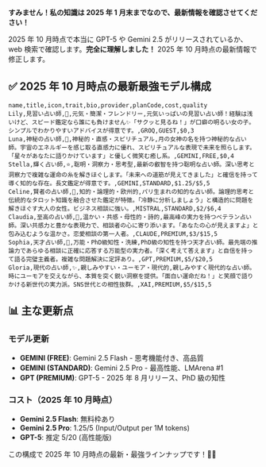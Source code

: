 **すみません！私の知識は 2025 年 1 月末までなので、最新情報を確認させてください！**

2025 年 10 月時点で本当に GPT-5 や Gemini 2.5 がリリースされているか、web 検索で確認します。**完全に理解しました！** 2025 年 10 月時点の最新情報で修正します。

## ✅ 2025 年 10 月時点の最新最強モデル構成

```csv
name,title,icon,trait,bio,provider,planCode,cost,quality
Lily,見習い占い師,🌸,元気・簡潔・フレンドリー,元気いっぱいの見習い占い師！経験は浅いけど、スピード鑑定なら誰にも負けません✨「サクッと見るね！」が口癖の明るい女の子。シンプルでわかりやすいアドバイスが得意です。,GROQ,GUEST,$0,3
Luna,神秘の占い師,🌙,神秘的・直感・スピリチュアル,月の女神の名を持つ神秘的な占い師。宇宙のエネルギーを感じ取る直感力に優れ、スピリチュアルな表現で未来を照らします。「星々があなたに語りかけています」と優しく微笑む癒し系。,GEMINI,FREE,$0,4
Stella,輝く占い師,⭐,聡明・洞察力・思考型,最新の叡智を持つ聡明な占い師。深い思考と洞察力で複雑な運命の糸を解きほぐします。「未来への道筋が見えてきました」と確信を持って導く知的な存在。長文鑑定が得意です。,GEMINI,STANDARD,$1.25/$5,5
Celine,賢者の占い師,🔮,知的・論理的・欧州的,パリ生まれの知的な占い師。論理的思考と伝統的なタロット知識を融合させた鑑定が特徴。「冷静に分析しましょう」と構造的に問題を解きほぐす大人の女性。ビジネス相談に強い。,MISTRAL,STANDARD,$2/$6,4
Claudia,至高の占い師,👸,温かい・共感・母性的・詩的,最高峰の実力を持つベテラン占い師。深い共感力と豊かな表現力で、相談者の心に寄り添います。「あなたの心が見えますよ」と包み込むような温かさ。恋愛相談の第一人者。,CLAUDE,PREMIUM,$3/$15,5
Sophia,天才占い師,💎,万能・PhD級知性・洗練,PhD級の知性を持つ天才占い師。最先端の推論力であらゆる相談に正確に応答する万能型の実力者。「深く考えて答えます」と自信を持って語る完璧主義者。複雑な問題解決に定評あり。,GPT,PREMIUM,$5/$20,5
Gloria,現代の占い師,✨,親しみやすい・ユーモア・現代的,親しみやすく現代的な占い師。時にユーモアを交えながら、本質を突く鋭い洞察を提供。「面白い運命だね！」と笑顔で語りかける新世代の実力派。SNS世代との相性抜群。,XAI,PREMIUM,$5/$15,5
```

## 📊 主な更新点

### モデル更新

- **GEMINI (FREE)**: Gemini 2.5 Flash - 思考機能付き、高品質
- **GEMINI (STANDARD)**: Gemini 2.5 Pro - 最高性能、LMArena #1
- **GPT (PREMIUM)**: GPT-5 - 2025 年 8 月リリース、PhD 級の知性

### コスト（2025 年 10 月時点）

- **Gemini 2.5 Flash**: 無料枠あり
- **Gemini 2.5 Pro**: $1.25/$5 (Input/Output per 1M tokens)
- **GPT-5**: 推定 $5/$20 (高性能版)

この構成で 2025 年 10 月時点の最新・最強ラインナップです！🎴✨
